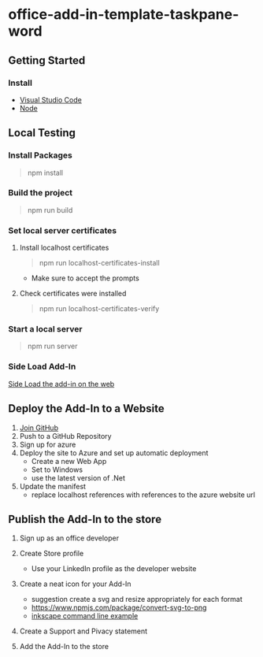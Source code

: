 # office-add-in-template-taskpane-word

## Getting Started 

### Install

* [Visual Studio Code](https://code.visualstudio.com/)
* [Node](https://nodejs.org)

## Local Testing

### Install Packages

> npm install

### Build the project

> npm run build

### Set local server certificates

1. Install localhost certificates
    > npm run localhost-certificates-install

    * Make sure to accept the prompts

1. Check certificates were installed

    > npm run localhost-certificates-verify

### Start a local server

> npm run server

### Side Load Add-In

[Side Load the add-in on the web](https://docs.microsoft.com/en-us/office/dev/add-ins/testing/sideload-office-add-ins-for-testing#sideload-an-office-add-in-in-office-on-the-web)


## Deploy the Add-In to a Website

1. [Join GitHub](https://github.com/join)
1. Push to a GitHub Repository
1. Sign up for azure
1. Deploy the site to Azure and set up automatic deployment
    * Create a new Web App
    * Set to Windows
    * use the latest version of .Net
1. Update the manifest
    * replace localhost references with references to the azure website url

## Publish the Add-In to the store

1. Sign up as an office developer
1. Create Store profile
    * Use your LinkedIn profile as the developer website
1. Create a neat icon for your Add-In
    * suggestion create a svg and resize appropriately for each format
    * https://www.npmjs.com/package/convert-svg-to-png
    * [inkscape command line example](https://www.geekality.net/2017/08/24/batch-convert-svg-to-png-on-windows-using-inkscape/)

1. Create a Support and Pivacy statement 
1. Add the Add-In to the store